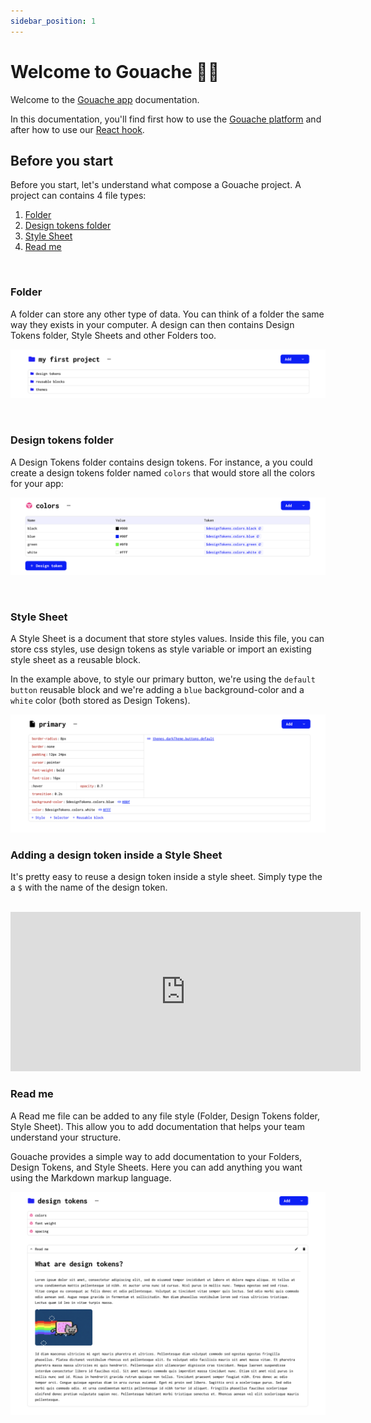 ```yaml
---
sidebar_position: 1
---
```


# Welcome to Gouache 👋🏽

Welcome to the [Gouache app](https://gouache.app/) documentation. 

In this documentation, you'll find first how to use the [Gouache platform](https://gouache.app/) and after how to use our [React hook](https://github.com/gouache-app/use-gouache).

## Before you start

Before you start, let's understand what compose a Gouache project. A project can contains 4 file types:

1. [Folder](#folder)
2. [Design tokens folder](#design-tokens-file)
3. [Style Sheet](##style-sheet)
4. [Read me](#read-me)

<br />


### Folder

A folder can store any other type of data. You can think of a folder the same way they exists in your computer. A design can then contains Design Tokens folder, Style Sheets and other Folders too.

![Folder](./assets/intro/folder.png)

<br />

### Design tokens folder

A Design Tokens folder contains design tokens. For instance, a you could create a design tokens folder named `colors` that would store all the colors for your app:

![Design tokens folder](./assets/intro/design-tokens-file.png)

<br />

### Style Sheet

A Style Sheet is a document that store styles values. Inside this file, you can store css styles, use design tokens as style variable or import an existing style sheet as a reusable block.

In the example above, to style our primary button, we're using the `default button` reusable block and we're adding a `blue` background-color and a `white` color (both stored as Design Tokens).

![Style Sheet](./assets/intro/style-sheet.png)


### Adding a design token inside a Style Sheet

It's pretty easy to reuse a design token inside a style sheet. Simply type the a `$` with the name of the design token.

<br />

<iframe width="560" height="255" src="https://www.youtube.com/embed/sNsuS5wHBUM" title="YouTube video player" frameborder="0" allow="accelerometer; autoplay; clipboard-write; encrypted-media; gyroscope; picture-in-picture" allowfullscreen></iframe>

<br />

### Read me 

A Read me file can be added to any file style (Folder, Design Tokens folder, Style Sheet). This allow you to add documentation that helps your team understand your structure. 

Gouache provides a simple way to add documentation to your Folders, Design Tokens, and Style Sheets. Here you can add anything you want using the Markdown markup language.

![Read me](./assets/intro/read-me.png)